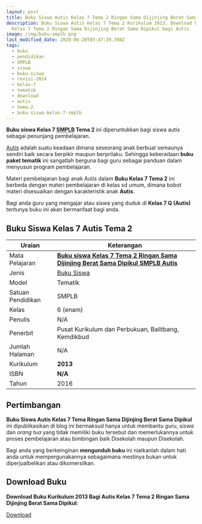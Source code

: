 ```yaml
---
layout: post
title: Buku Siswa Autis Kelas 7 Tema 2 Ringan Sama Dijinjing Berat Sama Dipikul
description: Buku Siswa Autis Kelas 7 Tema 2 Kurikulum 2013, Download buku
  Kelas 7 Tema 2 Ringan Sama Dijinjing Berat Sama Dipikul bagi Autis
image: /img/buku-smplb.png
last_modified_date: 2020-08-20T03:47:20.398Z
tags:
  - buku
  - pendidikan
  - SMPLB
  - siswa
  - buku-siswa
  - revisi-2014
  - kelas-7
  - tematik
  - download
  - autis
  - tema-2
  - buku-siswa-kelas-7-smplb
---
```


**Buku siswa Kelas 7 <abbr title="Sekolah Menengah Pertama Luar Biasa">SMPLB</abbr> Tema 2** ini diperuntukkan bagi siswa autis sebagai penunjang pembelajaran.

[Autis](/teori/apa-itu-autisme) adalah suatu keadaan dimana seseorang anak berbuat semaunya sendiri baik secara berpikir maupun berprilaku. Sehingga keberadaan **buku paket tematik** ini sangatlah berguna bagi guru sebagai panduan dalam menyusun program pembelajaran.

Materi pembelajaran bagi anak Autis dalam **Buku Kelas 7 Tema 2** ini berbeda dengan materi pembelajaran di kelas sd umum, dimana bobot materi disesuaikan dengan karakteristik anak **Autis**.

Bagi anda guru yang mengajar atau siswa yang duduk di **Kelas 7 Q (Autis)** tentunya buku ini akan bermanfaat bagi anda.

## Buku Siswa Kelas 7 Autis Tema 2 

|Uraian|Keterangan|
| --- | --- |
|Mata Pelajaran|<a href="/bse/buku-siswa-autis-kelas-7-tema-2-kurikulum-2013-revisi-2014" title="Buku siswa Kelas 7 Tema 2 Ringan Sama Dijinjing Berat Sama Dipikul SMPLB Autis"><strong>Buku siswa Kelas 7 Tema 2 Ringan Sama Dijinjing Berat Sama Dipikul SMPLB Autis</strong></a>|
|Jenis|<a href="/bse" title="Buku Siswa" target="_blank">Buku Siswa</a>|
|Model|Tematik|
|Satuan Pendidikan|SMPLB|
|Kelas|6 (enam)|
|Penulis|N/A|
|Penerbit|Pusat Kurikulum dan Perbukuan, Balitbang, Kemdikbud|
|Jumlah Halaman|N/A|
|Kurikulum|<strong>2013</strong>|
|ISBN|<strong>N/A</strong>|
|Tahun|2016|

## Pertimbangan
**Buku Siswa Autis Kelas 7 Tema Ringan Sama Dijinjing Berat Sama Dipikul** ini dipublikasikan di blog ini bermaksud hanya untuk membantu _guru_, _siswa_ dan _orang tua_ yang tidak memiliki buku tersebut dan memerlukannya untuk proses pembelajaran atau bimbingan baik Disekolah maupun Disekolah.

Bagi anda yang berkeinginan <b>mengunduh buku</b> ini niatkanlah dalam hati anda untuk mempergunakannya sebagaimana mestinya bukan untuk diperjualbelikan atau dikomersilkan.
  
## Download Buku
**Download Buku Kurikulum 2013 Bagi Autis Kelas 7 Tema 2 Ringan Sama Dijinjing Berat Sama Dipikul**:
<p class="center"><a class="button download" href="https://docs.google.com/uc?export=download&id=1kQ_pma4H1UVg642LnPoaxI0E2Rg5NptB" rel="nofollow" target="_blank" title="Download Buku Siswa Autis Kelas 7 Tema Ringan Sama Dijinjing Berat Sama Dipikul">Download</a></p>

